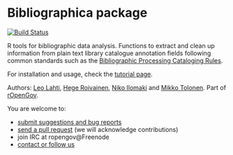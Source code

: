 Bibliographica package
=====

[![Build Status](https://api.travis-ci.org/rOpenGov/bibliographica.png)](https://travis-ci.org/rOpenGov/bibliographica)
<!--[![Stories in Ready](https://badge.waffle.io/ropengov/bibliographica.png?label=Ready)](http://waffle.io/ropengov/bibliographica)-->
<!--[![DOI](https://zenodo.org/badge/4203/rOpenGov/bibliographica.png)](https://github.com/rOpenGov/bibliographica)-->


R tools for bibliographic data analysis. Functions to extract and clean up information from plain text library catalogue annotation fields following common standards such as the [Bibliographic Processing Cataloging Rules](https://www.libraries.psu.edu/psul/cataloging/training/bpcr/300.html). 

For installation and usage, check the [tutorial page](vignettes/tutorial.md).

Authors: [Leo Lahti](https://github.com/antagomir/), [Hege Roivainen](), [Niko Ilomaki](https://github.com/NVI/) and [Mikko Tolonen](). Part of [rOpenGov](http://ropengov.github.io/). 

You are welcome to:
  
  * [submit suggestions and bug reports](https://github.com/ropengov/bibliographica/issues)
  * [send a pull request](https://github.com/ropengov/bibliographica/) (we will acknowledge contributions)
  * join IRC at ropengov@Freenode
  * [contact or follow us](http://ropengov.github.io/contribute/)
 
